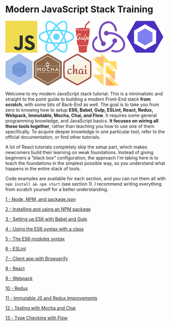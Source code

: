 # Modern JavaScript Stack Training

![JS](/img/js.png)
![React](/img/react.png)
![Gulp](/img/gulp.png)
![Redux](/img/redux.png)
![ESLint](/img/eslint.png)
![Webpack](/img/webpack.png)
![Mocha](/img/mocha.png)
![Chai](/img/chai.png)
![Flow](/img/flow.png)


Welcome to my modern JavaScript stack tutorial. This is a minimalistic and straight to the point guide to building a modern Front-End stack **from scratch**, with some bits of Back-End as well. The goal is to take you from zero to knowing how to setup **ES6, Babel, Gulp, ESLint, React, Redux, Webpack, Immutable, Mocha, Chai, and Flow**. It requires some general programming knowledge, and JavaScript basics. **It focuses on wiring all these tools together**, rather than teaching you how to use one of them specifically. To acquire deeper knowledge in one particular tool, refer to the official documentation, or find other tutorials.

A lot of React tutorials completely skip the setup part, which makes newcomers build their learning on weak foundations. Instead of giving beginners a "black box" configuration, the approach I'm taking here is to teach the foundations in the simplest possible way, so you understand what happens in the entire stack of tools.

Code examples are available for each section, and you can run them all with `npm install && npm start` (see section 1). I recommend writing everything from scratch yourself for a better understanding.

[1 - Node, NPM, and package.json](/1-npm-and-package-json)

[2 - Installing and using an NPM package](/2-packages)

[3 - Setting up ES6 with Babel and Gulp](/3-es6-babel-gulp)

[4 - Using the ES6 syntax with a class](/4-es6-syntax-class)

[5 - The ES6 modules syntax](/5-es6-modules-syntax)

[6 - ESLint](/6-eslint)

[7 - Client app with Browserify](/7-client-browserify)

[8 - React](/8-react)

[9 - Webpack](/9-webpack)

[10 - Redux](/10-redux)

[11 - Immutable JS and Redux Improvements](/11-immutable-redux-improvements)

[12 - Testing with Mocha and Chai](/12-testing-mocha-chai)

[13 - Type Checking with Flow](/13-flow)
